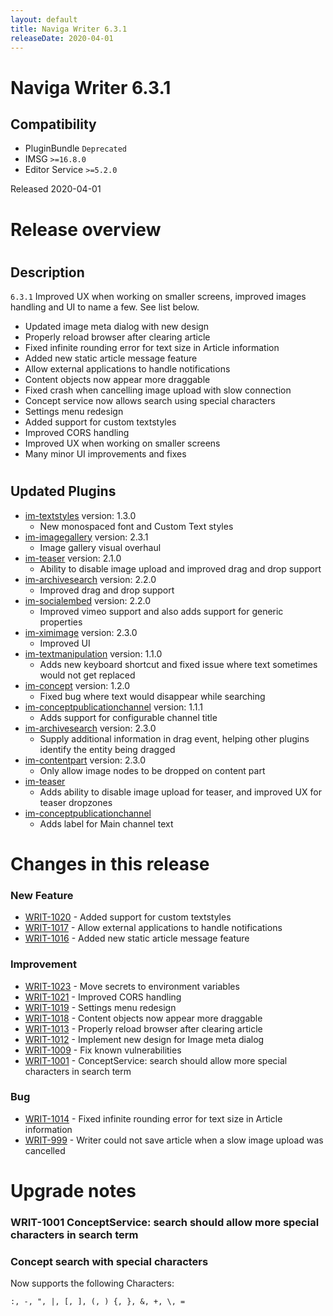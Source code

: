 ```yaml
---
layout: default
title: Naviga Writer 6.3.1
releaseDate: 2020-04-01
---
```

<div class="jumbotron">
    <h1>Naviga Writer 6.3.1</h1>    
    <h2>Compatibility</h2>
    <ul>
        <li>PluginBundle <code>Deprecated</code></li>
        <li>IMSG <code>>=16.8.0</code></li>
        <li>Editor Service <code>>=5.2.0</code></li>
    </ul>
</div>

Released 2020-04-01


# Release overview 

# 
 ## Description

`6.3.1` Improved UX when working on smaller screens, improved images handling and UI to name a few. See list below.
 * Updated image meta dialog with new design
 * Properly reload browser after clearing article
 * Fixed infinite rounding error for text size in Article information
 * Added new static article message feature
 * Allow external applications to handle notifications
 * Content objects now appear more draggable
 * Fixed crash when cancelling image upload with slow connection
 * Concept service now allows search using special characters
 * Settings menu redesign
 * Added support for custom textstyles
 * Improved CORS handling
 * Improved UX when working on smaller screens
 * Many minor UI improvements and fixes

 # 
 ## Updated Plugins

 * [im-textstyles]([https://plugins.writer.infomaker.io/v1/infomaker/im-textstyles/1.3.0/README.html]) version: 1.3.0
     * New monospaced font and Custom Text styles
 * [im-imagegallery]([https://plugins.writer.infomaker.io/v1/infomaker/im-imagegallery/2.3.1/README.html]) version: 2.3.1
     * Image gallery visual overhaul
 * [im-teaser]([https://plugins.writer.infomaker.io/v1/infomaker/im-teaser/2.1.0/README.html]) version: 2.1.0
     * Ability to disable image upload and improved drag and drop support
 * [im-archivesearch]([https://plugins.writer.infomaker.io/v1/infomaker/im-archivesearch/2.2.0/README.html]) version: 2.2.0
     * Improved drag and drop support
 * [im-socialembed]([https://plugins.writer.infomaker.io/v1/infomaker/im-socialembed/2.2.0/README.html]) version: 2.2.0
     * Improved vimeo support and also adds support for generic properties
 * [im-ximimage]([https://plugins.writer.infomaker.io/v1/infomaker/im-ximimage/2.3.0/README.html]) version: 2.3.0
     * Improved UI
 * [im-textmanipulation]([https://plugins.writer.infomaker.io/v1/infomaker/im-textmanipulation/1.1.0/README.html]) version: 1.1.0
     * Adds new keyboard shortcut and fixed issue where text sometimes would not get replaced
 * [im-concept]([https://plugins.writer.infomaker.io/v1/infomaker/im-concept/1.2.0/README.html]) version: 1.2.0
     * Fixed bug where text would disappear while searching
 * [im-conceptpublicationchannel]([https://plugins.writer.infomaker.io/v1/infomaker/im-conceptpublicationchannel/1.1.1/README.html]) version: 1.1.1
     * Adds support for configurable channel title
 * [im-archivesearch]([https://plugins.writer.infomaker.io/v1/infomaker/im-archivesearch/2.3.0/README.html]) version: 2.3.0
     * Supply additional information in drag event, helping other plugins identify the entity being dragged
 * [im-contentpart]([https://plugins.writer.infomaker.io/v1/infomaker/im-contentpart/2.3.0/README.html]) version: 2.3.0
     * Only allow image nodes to be dropped on content part
 * [im-teaser]([https://plugins.writer.infomaker.io/v1/infomaker/im-teaser/2.2.0/README.html])
     * Adds ability to disable image upload for teaser, and improved UX for teaser dropzones
* [im-conceptpublicationchannel](https://plugins.writer.infomaker.io/v1/infomaker/im-conceptpublicationchannel/1.1.2/README.html)
    * Adds label for Main channel text  

# Changes in this release  


### New Feature 
 
 * [WRIT-1020](https://jira.infomaker.se/browse/WRIT-1020) - Added support for custom textstyles  
 * [WRIT-1017](https://jira.infomaker.se/browse/WRIT-1017) - Allow external applications to handle notifications  
 * [WRIT-1016](https://jira.infomaker.se/browse/WRIT-1016) - Added new static article message feature 


### Improvement 
 
 * [WRIT-1023](https://jira.infomaker.se/browse/WRIT-1023) - Move secrets to environment variables  
 * [WRIT-1021](https://jira.infomaker.se/browse/WRIT-1021) - Improved CORS handling  
 * [WRIT-1019](https://jira.infomaker.se/browse/WRIT-1019) - Settings menu redesign  
 * [WRIT-1018](https://jira.infomaker.se/browse/WRIT-1018) - Content objects now appear more draggable  
 * [WRIT-1013](https://jira.infomaker.se/browse/WRIT-1013) - Properly reload browser after clearing article  
 * [WRIT-1012](https://jira.infomaker.se/browse/WRIT-1012) - Implement new design for Image meta dialog  
 * [WRIT-1009](https://jira.infomaker.se/browse/WRIT-1009) - Fix known vulnerabilities  
 * [WRIT-1001](https://jira.infomaker.se/browse/WRIT-1001) - ConceptService: search should allow more special characters in search term 


### Bug 
 
 * [WRIT-1014](https://jira.infomaker.se/browse/WRIT-1014) - Fixed infinite rounding error for text size in Article information  
 * [WRIT-999](https://jira.infomaker.se/browse/WRIT-999) - Writer could not save article when a slow image upload was cancelled 




# Upgrade notes  
                           
### WRIT-1001 ConceptService: search should allow more special characters in search term 
### Concept search with special characters

Now supports the following Characters:

`:, -, ", |, [, ], (, ) {, }, &, +, \, =`          

